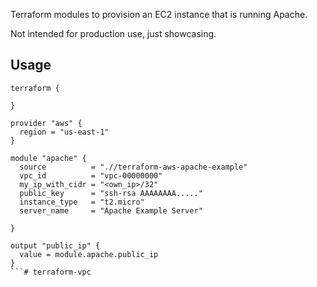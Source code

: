 Terraform modules to provision an EC2 instance that is running Apache. 

Not intended for production use, just showcasing.

## Usage

```hcl
terraform {
  
}

provider "aws" {
  region = "us-east-1"
}

module "apache" {
  source          = ".//terraform-aws-apache-example"
  vpc_id          = "vpc-00000000"
  my_ip_with_cidr = "<own_ip>/32"
  public_key      = "ssh-rsa AAAAAAAA....."
  instance_type   = "t2.micro"
  server_name     = "Apache Example Server"

}

output "public_ip" {
  value = module.apache.public_ip
}
```# terraform-vpc

